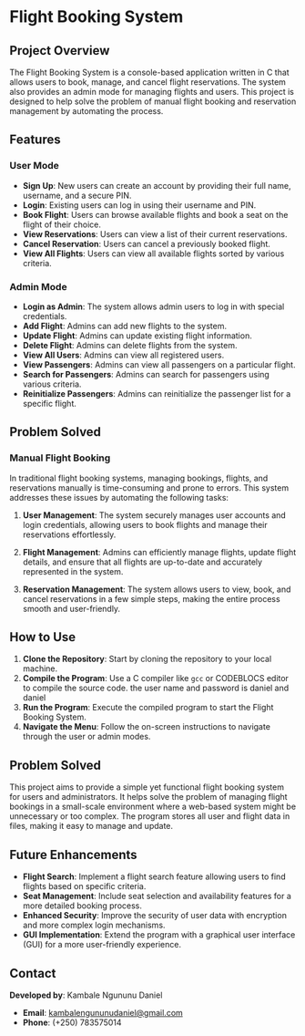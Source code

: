 # Flight Booking System

## Project Overview

The Flight Booking System is a console-based application written in C that allows users to book, manage, and cancel flight reservations. The system also provides an admin mode for managing flights and users. This project is designed to help solve the problem of manual flight booking and reservation management by automating the process.

## Features

### User Mode
- **Sign Up**: New users can create an account by providing their full name, username, and a secure PIN.
- **Login**: Existing users can log in using their username and PIN.
- **Book Flight**: Users can browse available flights and book a seat on the flight of their choice.
- **View Reservations**: Users can view a list of their current reservations.
- **Cancel Reservation**: Users can cancel a previously booked flight.
- **View All Flights**: Users can view all available flights sorted by various criteria.

### Admin Mode
- **Login as Admin**: The system allows admin users to log in with special credentials.
- **Add Flight**: Admins can add new flights to the system.
- **Update Flight**: Admins can update existing flight information.
- **Delete Flight**: Admins can delete flights from the system.
- **View All Users**: Admins can view all registered users.
- **View Passengers**: Admins can view all passengers on a particular flight.
- **Search for Passengers**: Admins can search for passengers using various criteria.
- **Reinitialize Passengers**: Admins can reinitialize the passenger list for a specific flight.

## Problem Solved

### Manual Flight Booking

In traditional flight booking systems, managing bookings, flights, and reservations manually is time-consuming and prone to errors. This system addresses these issues by automating the following tasks:

1. **User Management**: The system securely manages user accounts and login credentials, allowing users to book flights and manage their reservations effortlessly.

2. **Flight Management**: Admins can efficiently manage flights, update flight details, and ensure that all flights are up-to-date and accurately represented in the system.

3. **Reservation Management**: The system allows users to view, book, and cancel reservations in a few simple steps, making the entire process smooth and user-friendly.

## How to Use

1. **Clone the Repository**: Start by cloning the repository to your local machine.
2. **Compile the Program**: Use a C compiler like `gcc`  or CODEBLOCS editor to compile the source code. the user name and password is daniel and daniel
3. **Run the Program**: Execute the compiled program to start the Flight Booking System.
4. **Navigate the Menu**: Follow the on-screen instructions to navigate through the user or admin modes.

## Problem Solved

This project aims to provide a simple yet functional flight booking system for users and administrators. It helps solve the problem of managing flight bookings in a small-scale environment where a web-based system might be unnecessary or too complex. The program stores all user and flight data in files, making it easy to manage and update.

## Future Enhancements

- **Flight Search**: Implement a flight search feature allowing users to find flights based on specific criteria.
- **Seat Management**: Include seat selection and availability features for a more detailed booking process.
- **Enhanced Security**: Improve the security of user data with encryption and more complex login mechanisms.
- **GUI Implementation**: Extend the program with a graphical user interface (GUI) for a more user-friendly experience.

## Contact

**Developed by**: Kambale Ngununu Daniel

- **Email**: kambalengununudaniel@gmail.com
- **Phone**: (+250) 783575014






